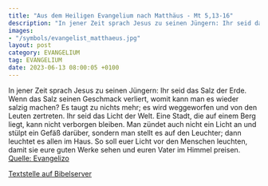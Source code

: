 ```yaml
---
title: "Aus dem Heiligen Evangelium nach Matthäus - Mt 5,13-16"
description: "In jener Zeit sprach Jesus zu seinen Jüngern: Ihr seid das Salz der Erde. Wenn das Salz seinen Geschmack verliert, womit kann man es wieder salzig machen? Es taugt zu nichts mehr; es wird weggeworfen und von den Leuten zertreten. Ihr seid das Licht der Welt. Eine Stadt, die auf e...."
images:
- "/symbols/evangelist_matthaeus.jpg"
layout: post
category: EVANGELIUM
tag: EVANGELIUM
date: 2023-06-13 08:00:05 +0100
---
```

In jener Zeit sprach Jesus zu seinen Jüngern: Ihr seid das Salz der Erde. Wenn das Salz seinen Geschmack verliert, womit kann man es wieder salzig machen? Es taugt zu nichts mehr; es wird weggeworfen und von den Leuten zertreten.
Ihr seid das Licht der Welt. Eine Stadt, die auf einem Berg liegt, kann nicht verborgen bleiben.<!--more-->
Man zündet auch nicht ein Licht an und stülpt ein Gefäß darüber, sondern man stellt es auf den Leuchter; dann leuchtet es allen im Haus.
So soll euer Licht vor den Menschen leuchten, damit sie eure guten Werke sehen und euren Vater im Himmel preisen.<br>
[Quelle: Evangelizo](https://evangeliumtagfuertag.org/DE/gospel)

[Textstelle auf Bibelserver](https://www.bibleserver.com/EU/Matthäus5,13-16)
